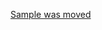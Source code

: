 [Sample was moved](https://github.com/osisoft/OCS-Samples/tree/master/basic_samples/SDS/Python/SDSPy)